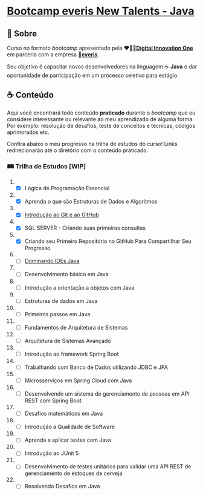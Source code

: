 # [Bootcamp everis New Talents - Java](https://digitalinnovation.one/bootcamps/everis-new-talents-java)

## :book: Sobre

Curso no formato _bootcamp_ apresentado pela ❤️🧡💛[**Digital Innovation One**](https://github.com/digitalinnovationone) em parceria com a empresa 💚[**everis**](https://www.everis.com/brazil/pt-br/home-br).

Seu objetivo é capacitar novos desenvolvedores na linguagem :coffee: **Java** e dar oportunidade de participação em um processo seletivo para estágio.

## :coffee: Conteúdo

Aqui você encontrará todo conteúdo **praticado** durante o _bootcamp_ que eu considere interessante ou relevante ao meu aprendizado de alguma forma.
Por exemplo: resolução de desafios, teste de conceitos e técnicas, códigos aprimorados etc.

Confira abaixo o meu progresso na trilha de estudos do curso!
Links redirecionarão até o diretório com o conteúdo praticado.

### :railway_track: Trilha de Estudos [WIP]

1) - [x] Lógica de Programação Essencial
2) - [x] Aprenda o que são Estruturas de Dados e Algoritmos
3) - [x] [Introdução ao Git e ao GitHub](introducao-git-e-github/ "ir para o diretório")
4) - [x] SQL SERVER - Criando suas primeiras consultas
5) - [x] Criando seu Primeiro Repositório no GitHub Para Compartilhar Seu Progresso
6) - [ ] [Dominando IDEs Java](dominando-ides-java/ "ir para o diretório")
7) - [ ] Desenvolvimento básico em Java
8) - [ ] Introdução a orientação a objetos com Java
9) - [ ] Estruturas de dados em Java
10) - [ ] Primeiros passos em Java
11) - [ ] Fundamentos de Arquitetura de Sistemas
12) - [ ]  Arquitetura de Sistemas Avançado
13) - [ ] Introdução ao framework Spring Boot
14) - [ ] Trabalhando com Banco de Dados utilizando JDBC e JPA
15) - [ ] Microsserviços em Spring Cloud com Java
16) - [ ] Desenvolvendo um sistema de gerenciamento de pessoas em API REST com Spring Boot
17) - [ ] Desafios matemáticos em Java
18) - [ ] Introdução a Qualidade de Software
19) - [ ] Aprenda a aplicar testes com Java
20) - [ ] Introdução ao JUnit 5
21) - [ ] Desenvolvimento de testes unitários para validar uma API REST de gerenciamento de estoques de cerveja
22) - [ ] Resolvendo Desafios em Java